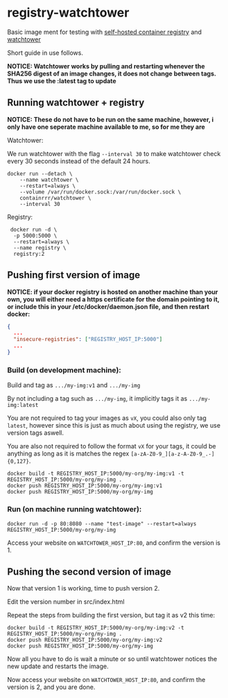 # registry-watchtower

Basic image ment for testing with [self-hosted container registry](https://github.com/distribution/distribution) and [watchtower](https://github.com/containrrr/watchtower)

Short guide in use follows.

**NOTICE: Watchtower works by pulling and restarting whenever the SHA256 digest of an image changes, it does not change between tags. Thus we use the :latest tag to update**

## Running watchtower + registry

**NOTICE: These do not have to be run on the same machine, however, i only have one seperate machine available to me, so for me they are**

Watchtower:

We run watchtower with the flag `--interval 30` to make watchtower check every 30 seconds instead of the default 24 hours.

```
docker run --detach \
    --name watchtower \
    --restart=always \
    --volume /var/run/docker.sock:/var/run/docker.sock \
    containrrr/watchtower \
    --interval 30
```

Registry:

```
 docker run -d \
  -p 5000:5000 \
  --restart=always \
  --name registry \
  registry:2
```

## Pushing first version of image

**NOTICE: if your docker registry is hosted on another machine than your own,
you will either need a https certificate for the domain pointing to it,
or include this in your /etc/docker/daemon.json file, and then restart docker:**

```json
{
  ...
  "insecure-registries": ["REGISTRY_HOST_IP:5000"]
  ...
}
```

### Build (on development machine):

Build and tag as `.../my-img:v1` and `.../my-img`

By not including a tag such as `.../my-img`, it implicitly tags it as `.../my-img:latest`

You are not required to tag your images as `vX`, you could also only tag `latest`, however since this is just as much about using the registry, we use version tags aswell.

You are also not required to follow the format `vX` for your tags, it could be anything as long as it is matches the regex `[a-zA-Z0-9_][a-z-A-Z0-9_.-]{0,127}`.

```
docker build -t REGISTRY_HOST_IP:5000/my-org/my-img:v1 -t REGISTRY_HOST_IP:5000/my-org/my-img .
docker push REGISTRY_HOST_IP:5000/my-org/my-img:v1
docker push REGISTRY_HOST_IP:5000/my-org/my-img
```

### Run (on machine running watchtower):

```
docker run -d -p 80:8080 --name "test-image" --restart=always REGISTRY_HOST_IP:5000/my-org/my-img
```

Access your website on `WATCHTOWER_HOST_IP:80`, and confirm the version is 1.

## Pushing the second version of image

Now that version 1 is working, time to push version 2.

Edit the version number in src/index.html

Repeat the steps from building the first version, but tag it as v2 this time:

```
docker build -t REGISTRY_HOST_IP:5000/my-org/my-img:v2 -t REGISTRY_HOST_IP:5000/my-org/my-img .
docker push REGISTRY_HOST_IP:5000/my-org/my-img:v2
docker push REGISTRY_HOST_IP:5000/my-org/my-img
```

Now all you have to do is wait a minute or so until watchtower notices the new update and restarts the image.

Now access your website on `WATCHTOWER_HOST_IP:80`, and confirm the version is 2, and you are done.
